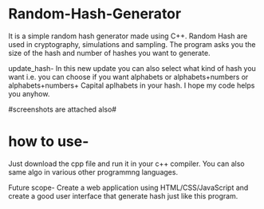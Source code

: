 # Random-Hash-Generator
It is a simple random hash generator made using C++.
Random Hash are used in cryptography, simulations and sampling.
The program asks you the size of the hash and number of hashes you want to generate.

update_hash-
In this new update you can also select what kind of hash you want i.e. you can choose if you want alphabets or
alphabets+numbers or alphabets+numbers+ Capital aplhabets in your hash.
I hope my code helps you anyhow.

#screenshots are attached also#

# how to use-
Just download the cpp file and run it in your c++ compiler. 
You can also same algo in various other programmng languages.

Future scope-
Create a web application using HTML/CSS/JavaScript and create a good user interface that generate hash just like this program.

